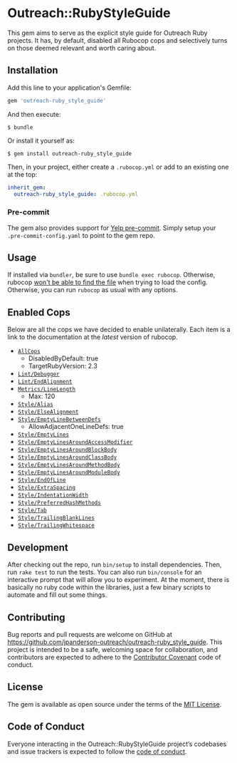 # Outreach::RubyStyleGuide

This gem aims to serve as the explicit style guide for Outreach Ruby projects. It has, by default, disabled all Rubocop cops and selectively turns on those deemed relevant and worth caring about.

## Installation

Add this line to your application's Gemfile:

```ruby
gem 'outreach-ruby_style_guide'
```

And then execute:

    $ bundle

Or install it yourself as:

    $ gem install outreach-ruby_style_guide

Then, in your project, either create a `.rubocop.yml` or add to an existing one at the top:

```yaml
inherit_gem:
  outreach-ruby_style_guide: .rubocop.yml
```

### Pre-commit

The gem also provides support for [Yelp pre-commit](http://pre-commit.com/). Simply setup your `.pre-commit-config.yaml` to point to the gem repo.

## Usage

If installed via `bundler`, be sure to use `bundle exec rubocop`. Otherwise, rubocop [won't be able to find the file](http://rubocop.readthedocs.io/en/latest/configuration/#inheriting-configuration-from-a-dependency-gem) when trying to load the config. Otherwise, you can run `rubocop` as usual with any options.

## Enabled Cops

Below are all the cops we have decided to enable unilaterally. Each item is a link to the documentation at the _latest_ version of rubocop.

* [`AllCops`](http://rubocop.readthedocs.io/en/latest/cops/)
  * DisabledByDefault: true
  * TargetRubyVersion: 2.3
* [`Lint/Debugger`](http://rubocop.readthedocs.io/en/latest/cops_lint/#lintdebugger)
* [`Lint/EndAlignment`](http://rubocop.readthedocs.io/en/latest/cops_lint/#lintendalignment)
* [`Metrics/LineLength`](http://rubocop.readthedocs.io/en/latest/cops_metrics/#metricslinelength)
  * Max: 120
* [`Style/Alias`](http://rubocop.readthedocs.io/en/latest/cops_style/#stylealias)
* [`Style/ElseAlignment`](http://rubocop.readthedocs.io/en/latest/cops_layout/#layoutelsealignment)
* [`Style/EmptyLineBetweenDefs`](http://rubocop.readthedocs.io/en/latest/cops_layout/#layoutemptylinebetweendefs)
  * AllowAdjacentOneLineDefs: true
* [`Style/EmptyLines`](http://rubocop.readthedocs.io/en/latest/cops_layout/#layoutemptylines)
* [`Style/EmptyLinesAroundAccessModifier`](http://rubocop.readthedocs.io/en/latest/cops_layout/#layoutemptylinesaroundaccessmodifier)
* [`Style/EmptyLinesAroundBlockBody`](http://rubocop.readthedocs.io/en/latest/cops_layout/#layoutemptylinesaroundblockbody)
* [`Style/EmptyLinesAroundClassBody`](http://rubocop.readthedocs.io/en/latest/cops_layout/#layoutemptylinesaroundclassbody)
* [`Style/EmptyLinesAroundMethodBody`](http://rubocop.readthedocs.io/en/latest/cops_layout/#layoutemptylinesaroundmethodbody)
* [`Style/EmptyLinesAroundModuleBody`](http://rubocop.readthedocs.io/en/latest/cops_layout/#layoutemptylinesaroundmodulebody)
* [`Style/EndOfLine`](http://rubocop.readthedocs.io/en/latest/cops_layout/#layoutendofline)
* [`Style/ExtraSpacing`](http://rubocop.readthedocs.io/en/latest/cops_layout/#layoutextraspacing)
* [`Style/IndentationWidth`](http://rubocop.readthedocs.io/en/latest/cops_layout/#layoutindentationwidth)
* [`Style/PreferredHashMethods`](http://rubocop.readthedocs.io/en/latest/cops_style/#stylepreferredhashmethods)
* [`Style/Tab`](http://rubocop.readthedocs.io/en/latest/cops_layout/#layouttab)
* [`Style/TrailingBlankLines`](http://rubocop.readthedocs.io/en/latest/cops_layout/#layouttrailingblanklines)
* [`Style/TrailingWhitespace`](http://rubocop.readthedocs.io/en/latest/cops_layout/#layouttrailingwhitespace)

## Development

After checking out the repo, run `bin/setup` to install dependencies. Then, run `rake test` to run the tests. You can also run `bin/console` for an interactive prompt that will allow you to experiment. At the moment, there is basically no ruby code within the libraries, just a few binary scripts to automate and fill out some things.

## Contributing

Bug reports and pull requests are welcome on GitHub at https://github.com/jpanderson-outreach/outreach-ruby_style_guide. This project is intended to be a safe, welcoming space for collaboration, and contributors are expected to adhere to the [Contributor Covenant](http://contributor-covenant.org) code of conduct.

## License

The gem is available as open source under the terms of the [MIT License](http://opensource.org/licenses/MIT).

## Code of Conduct

Everyone interacting in the Outreach::RubyStyleGuide project’s codebases and issue trackers is expected to follow the [code of conduct](https://github.com/jpanderson-outreach/outreach-ruby_style_guide/blob/master/CODE_OF_CONDUCT.md).
